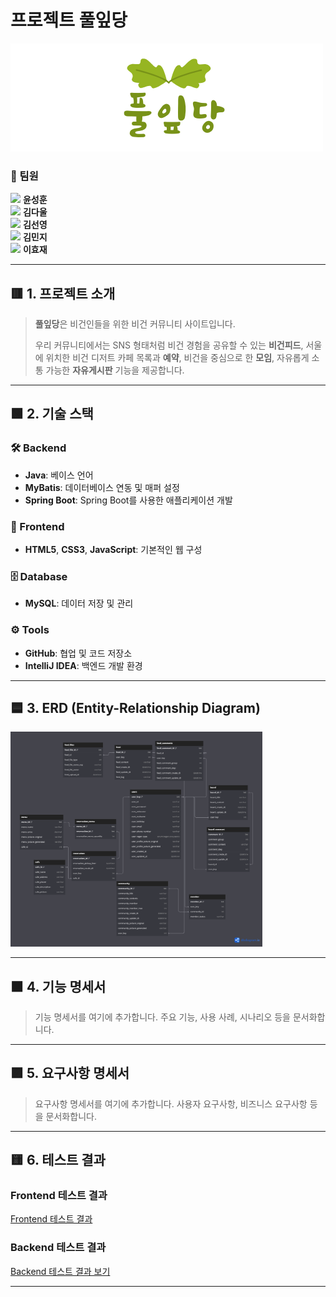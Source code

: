 # 프로젝트 풀잎당

<img src="/src/main/resources/static/images/Logo.png">

### 🔻 팀원 
[<img src="https://img.shields.io/badge/Github-Link-181717?logo=Github">](https://github.com/YunSHCode) **윤성훈**  
[<img src="https://img.shields.io/badge/Github-Link-181717?logo=Github">](https://github.com/05Daul) **김다울**  
[<img src="https://img.shields.io/badge/Github-Link-181717?logo=Github">](https://github.com/nao0963) **김선영**  
[<img src="https://img.shields.io/badge/Github-Link-181717?logo=Github">](https://github.com/netioz) **김민지**  
[<img src="https://img.shields.io/badge/Github-Link-181717?logo=Github">](https://github.com/7-Full-stackbackendLEEHYOJAE) **이효재**  

---

## 🟥 1. 프로젝트 소개

> **풀잎당**은 비건인들을 위한 비건 커뮤니티 사이트입니다. 
>
> 우리 커뮤니티에서는 SNS 형태처럼 비건 경험을 공유할 수 있는 **비건피드**, 서울에 위치한 비건 디저트 카페 목록과 **예약**, 비건을 중심으로 한 **모임**, 자유롭게 소통 가능한 **자유게시판** 기능을 제공합니다.

---

## 🟩 2. 기술 스택

### 🛠️ Backend
- **Java**: 베이스 언어
- **MyBatis**: 데이터베이스 연동 및 매퍼 설정
- **Spring Boot**: Spring Boot를 사용한 애플리케이션 개발

### 🎨 Frontend
- **HTML5**, **CSS3**, **JavaScript**: 기본적인 웹 구성

### 🗄️ Database
- **MySQL**: 데이터 저장 및 관리

### ⚙️ Tools
- **GitHub**: 협업 및 코드 저장소
- **IntelliJ IDEA**: 백엔드 개발 환경

 ---

## 🟦 3. ERD (Entity-Relationship Diagram)

<img src="/src/main/resources/static/images/ERD.png" alt="ERD Diagram" width="80%">

---

## 🟧 4. 기능 명세서

> 기능 명세서를 여기에 추가합니다. 주요 기능, 사용 사례, 시나리오 등을 문서화합니다.

---

## 🟪 5. 요구사항 명세서

> 요구사항 명세서를 여기에 추가합니다. 사용자 요구사항, 비즈니스 요구사항 등을 문서화합니다.

---

## 🟨 6. 테스트 결과

### Frontend 테스트 결과
[Frontend 테스트 결과](https://docs.google.com/spreadsheets/d/1VlRIEm97TF-sAsTUuvemY0y4OFjPHJ-vdtcl8LMIWGc/edit?usp=sharing)

### Backend 테스트 결과
[Backend 테스트 결과 보기](https://docs.google.com/spreadsheets/d/1VlRIEm97TF-sAsTUuvemY0y4OFjPHJ-vdtcl8LMIWGc/edit?gid=475843754#gid=475843754)

---
